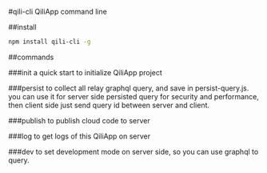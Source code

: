 #qili-cli
QiliApp command line

##install
```sh
npm install qili-cli -g
```

##commands

###init
a quick start to initialize QiliApp project

###persist
to collect all relay graphql query, and save in persist-query.js. you can use it for server side persisted query for security and performance, then client side just send query id between server and client.

###publish
to publish cloud code to server

###log
to get logs of this QiliApp on server

###dev
to set development mode on server side, so you can use graphql to query.